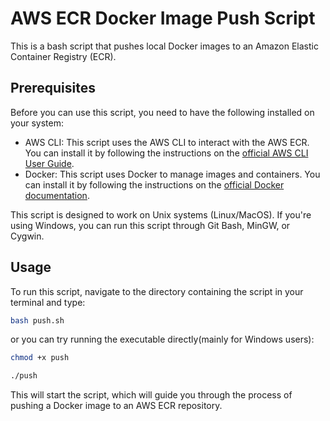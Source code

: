 # AWS ECR Docker Image Push Script

This is a bash script that pushes local Docker images to an Amazon Elastic Container Registry (ECR).

## Prerequisites

Before you can use this script, you need to have the following installed on your system:

- AWS CLI: This script uses the AWS CLI to interact with the AWS ECR. You can install it by following the instructions on the [official AWS CLI User Guide](https://docs.aws.amazon.com/cli/latest/userguide/cli-configure-quickstart.html).
- Docker: This script uses Docker to manage images and containers. You can install it by following the instructions on the [official Docker documentation](https://docs.docker.com/get-docker/).

This script is designed to work on Unix systems (Linux/MacOS). If you're using Windows, you can run this script through Git Bash, MinGW, or Cygwin.

## Usage

To run this script, navigate to the directory containing the script in your terminal and type:

```bash
bash push.sh
```

or you can try running the executable directly(mainly for Windows users):
    
```bash
chmod +x push

./push
```

This will start the script, which will guide you through the process of pushing a Docker image to an AWS ECR repository.